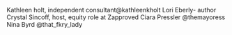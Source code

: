 Kathleen holt, independent consultant@kathleenkholt
Lori Eberly- author
Crystal Sincoff, host, equity role at Zapproved
Ciara Pressler @themayoress
Nina Byrd @that_fkry_lady